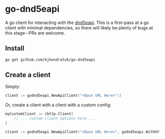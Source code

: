 # go-dnd5eapi

A go client for interacting with the [dnd5eapi](https://www.dnd5eapi.co/).  This is a first-pass at a go client with minimal dependencies, so there will likely be plenty of bugs at this stage--PRs are welcome.

## Install
```bash
go get github.com/kjkondratuk/go-dnd5eapi
```

## Create a client
Simply:
```go
client := godnd5eapi.NewApiClient("<Base URL Here>"))
```

Or, create a client with a client with a custom config:
```go
myCustomClient := &http.Client{
    // ... custom client options here ...
}

client := godnd5eapi.NewApiClient("<Base URL Here>", godnd5eapi.WithHttpClient(myCustomClient))
```

